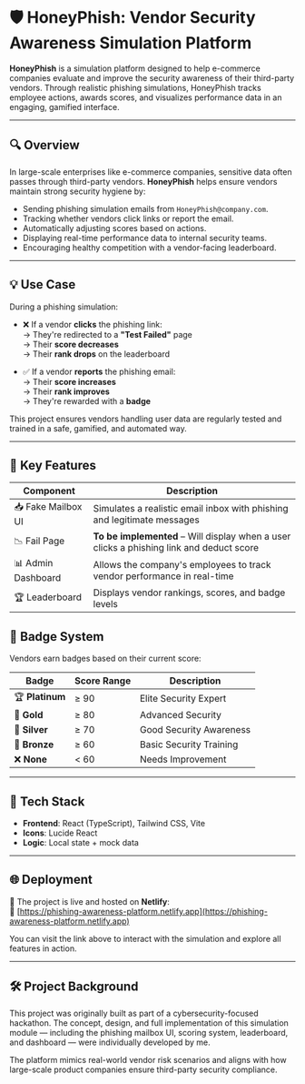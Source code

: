 # 🛡️ HoneyPhish: Vendor Security Awareness Simulation Platform

**HoneyPhish** is a simulation platform designed to help e-commerce companies evaluate and improve the security awareness of their third-party vendors. Through realistic phishing simulations, HoneyPhish tracks employee actions, awards scores, and visualizes performance data in an engaging, gamified interface.

---

## 🔍 Overview

In large-scale enterprises like e-commerce companies, sensitive data often passes through third-party vendors. **HoneyPhish** helps ensure vendors maintain strong security hygiene by:

- Sending phishing simulation emails from `HoneyPhish@company.com`.
- Tracking whether vendors click links or report the email.
- Automatically adjusting scores based on actions.
- Displaying real-time performance data to internal security teams.
- Encouraging healthy competition with a vendor-facing leaderboard.

---

## 💡 Use Case

During a phishing simulation:

- ❌ If a vendor **clicks** the phishing link:  
  → They're redirected to a **"Test Failed"** page  
  → Their **score decreases**  
  → Their **rank drops** on the leaderboard

- ✅ If a vendor **reports** the phishing email:  
  → Their **score increases**  
  → Their **rank improves**  
  → They're rewarded with a **badge**

This project ensures vendors handling user data are regularly tested and trained in a safe, gamified, and automated way.

---

## 📄 Key Features
| Component         | Description                                                                 |
|------------------|-----------------------------------------------------------------------------|
| 📥 Fake Mailbox UI | Simulates a realistic email inbox with phishing and legitimate messages     |
| 📉 Fail Page       | **To be implemented** – Will display when a user clicks a phishing link and deduct score |
| 📊 Admin Dashboard | Allows the company's employees to track vendor performance in real-time     |
| 🏆 Leaderboard     | Displays vendor rankings, scores, and badge levels        

## 🏅 Badge System

Vendors earn badges based on their current score:

| Badge        | Score Range | Description               |
|--------------|-------------|---------------------------|
| 🏆 **Platinum**   | ≥ 90        | Elite Security Expert     |
| 🥇 **Gold**       | ≥ 80        | Advanced Security         |
| 🥈 **Silver**     | ≥ 70        | Good Security Awareness   |
| 🥉 **Bronze**     | ≥ 60        | Basic Security Training   |
| ❌ **None**       | < 60        | Needs Improvement         |

---

## 🧠 Tech Stack

- **Frontend**: React (TypeScript), Tailwind CSS, Vite  
- **Icons**: Lucide React  
- **Logic**: Local state + mock data  

---

## 🌐 Deployment

🚀 The project is live and hosted on **Netlify**:  
🔗 [https://phishing-awareness-platform.netlify.app](https://phishing-awareness-platform.netlify.app)

You can visit the link above to interact with the simulation and explore all features in action.

---

## 🛠️ Project Background

This project was originally built as part of a cybersecurity-focused hackathon. The concept, design, and full implementation of this simulation module — including the phishing mailbox UI, scoring system, leaderboard, and dashboard — were individually developed by me.

The platform mimics real-world vendor risk scenarios and aligns with how large-scale product companies ensure third-party security compliance.
